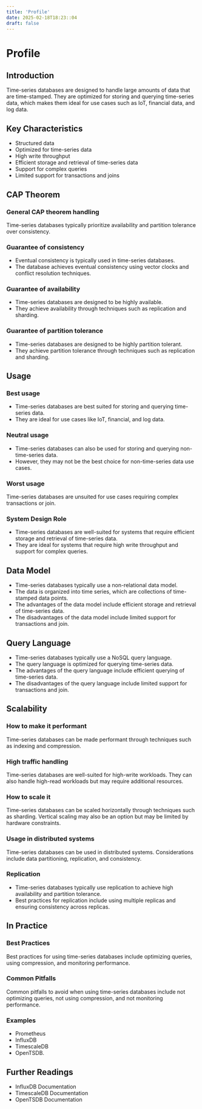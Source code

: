 ```yaml
---
title: 'Profile'
date: 2025-02-18T18:23::04
draft: false
---
```


# Profile

## **Introduction**

Time-series databases are designed to handle large amounts of data that are time-stamped. They are optimized for storing and querying time-series data, which makes them ideal for use cases such as IoT, financial data, and log data.

## **Key Characteristics**

- Structured data
- Optimized for time-series data
- High write throughput
- Efficient storage and retrieval of time-series data
- Support for complex queries
- Limited support for transactions and joins

## **CAP Theorem**

### **General CAP theorem handling**

Time-series databases typically prioritize availability and partition tolerance over consistency.

### **Guarantee of consistency**

- Eventual consistency is typically used in time-series databases.
- The database achieves eventual consistency using vector clocks and conflict resolution techniques.

### **Guarantee of availability**

- Time-series databases are designed to be highly available.
- They achieve availability through techniques such as replication and sharding.

### **Guarantee of partition tolerance**

- Time-series databases are designed to be highly partition tolerant.
- They achieve partition tolerance through techniques such as replication and sharding.

## **Usage**

### **Best usage**

- Time-series databases are best suited for storing and querying time-series data.
- They are ideal for use cases like IoT, financial, and log data.

### **Neutral usage**

- Time-series databases can also be used for storing and querying non-time-series data.
- However, they may not be the best choice for non-time-series data use cases.

### **Worst usage**

Time-series databases are unsuited for use cases requiring complex transactions or join.

### **System Design Role**

- Time-series databases are well-suited for systems that require efficient storage and retrieval of time-series data.
- They are ideal for systems that require high write throughput and support for complex queries.

## **Data Model**

- Time-series databases typically use a non-relational data model.
- The data is organized into time series, which are collections of time-stamped data points.
- The advantages of the data model include efficient storage and retrieval of time-series data.
- The disadvantages of the data model include limited support for transactions and join.

## **Query Language**

- Time-series databases typically use a NoSQL query language.
- The query language is optimized for querying time-series data.
- The advantages of the query language include efficient querying of time-series data.
- The disadvantages of the query language include limited support for transactions and join.

## **Scalability**

### **How to make it performant**

Time-series databases can be made performant through techniques such as indexing and compression.

### **High traffic handling**

Time-series databases are well-suited for high-write workloads. They can also handle high-read workloads but may require additional resources.

### **How to scale it**

Time-series databases can be scaled horizontally through techniques such as sharding. Vertical scaling may also be an option but may be limited by hardware constraints.

### Usage in distributed systems

Time-series databases can be used in distributed systems. Considerations include data partitioning, replication, and consistency.

### Replication

- Time-series databases typically use replication to achieve high availability and partition tolerance.
- Best practices for replication include using multiple replicas and ensuring consistency across replicas.

## In Practice

### Best Practices

Best practices for using time-series databases include optimizing queries, using compression, and monitoring performance.

### Common Pitfalls

Common pitfalls to avoid when using time-series databases include not optimizing queries, not using compression, and not monitoring performance.

### Examples

- Prometheus
- InfluxDB
- TimescaleDB
- OpenTSDB.

## Further Readings

- InfluxDB Documentation
- TimescaleDB Documentation
- OpenTSDB Documentation
